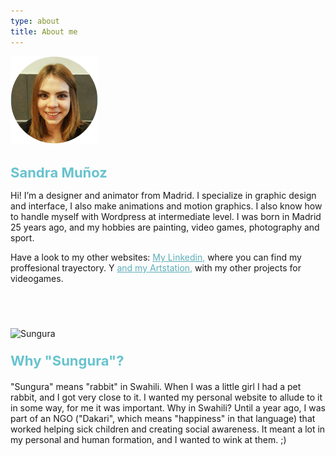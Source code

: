 ```yaml
---
type: about
title: About me
---
```


<div style="align: center; margin-bottom:4%;">
<img src="/images/yo.png" alt="Sandra" >
</div>

<h1 style="font-weight: medium; font-size: 22px; color: rgb(104, 195, 206);">
Sandra Muñoz
</h1>

Hi! I’m a designer and animator from Madrid. I specialize in graphic design and interface, I also make animations and motion graphics. I also know how to handle myself with Wordpress at intermediate level. I was born in Madrid 25 years ago, and my hobbies are painting, video games, photography and sport.

Have a look to my other websites: <a style="color: rgb(92, 174, 184); font-weight: medium" href="https://www.linkedin.com/in/sandra-mu%C3%B1oz-revilla/"> My Linkedin,</a> where you can find my proffesional trayectory. Y <a style="color: rgb(92, 174, 184); font-weight: medium" href="https://www.artstation.com/sungura"> and my Artstation,</a> with my other projects for videogames.




<div style="align: center; margin-bottom:4%; margin-top:14%;">
<img src="/images/sungura.gif" alt="Sungura" >
</div>

<p style="font-weight: bold; font-size: 22px; color: rgb(104, 195, 206); margin-bottom: 4%">
Why "Sungura"?
</p>

"Sungura" means "rabbit" in Swahili. When I was a little girl I had a pet rabbit, and I got very close to it. I wanted my personal website to allude to it in some way, for me it was important. Why in Swahili? Until a year ago, I was part of an NGO ("Dakari", which means "happiness" in that language) that worked helping sick children and creating social awareness. It meant a lot in my personal and human formation, and I wanted to wink at them. ;)

